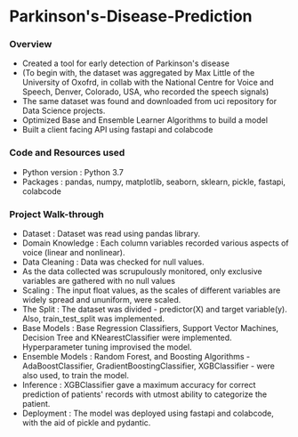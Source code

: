 # Parkinson's-Disease-Prediction

### Overview
* Created a tool for early detection of Parkinson's disease
* (To begin with, the dataset was aggregated by Max Little of the University of Oxofrd, in collab with the National Centre for Voice and Speech, Denver, Colorado, USA, who recorded the speech signals)
* The same dataset was found and downloaded from uci repository for Data Science projects.
* Optimized Base and Ensemble Learner Algorithms to build a model
* Built a client facing API using fastapi and colabcode

### Code and Resources used
* Python version : Python 3.7
* Packages : pandas, numpy, matplotlib, seaborn, sklearn, pickle, fastapi, colabcode

### Project Walk-through
* Dataset : Dataset was read using pandas library.
* Domain Knowledge : Each column variables recorded various aspects of voice (linear and nonlinear).
* Data Cleaning : Data was checked for null values.
* As the data collected was scrupulously monitored, only exclusive variables are gathered with no null values
* Scaling : The input float values, as the scales of different variables are widely spread and ununiform, were scaled.
* The Split : The dataset was divided - predictor(X) and target variable(y). Also, train_test_split was implemented.
* Base Models : Base Regression Classifiers, Support Vector Machines, Decision Tree and KNearestClassifier were implemented. Hyperparameter tuning improvised the model.
* Ensemble Models : Random Forest, and Boosting Algorithms - AdaBoostClassifier, GradientBoostingClassifier, XGBClassifier - were also used, to train the model.
* Inference : XGBClassifier gave a maximum accuracy for correct prediction of patients' records with utmost ability to categorize the patient.
* Deployment : The model was deployed using fastapi and colabcode, with the aid of pickle and pydantic.
